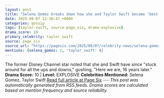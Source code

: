 ```yaml
---
layout: post
title: "Selena Gomez breaks down how she and Taylor Swift became ‘best friends’"
date: 2025-08-07 12:38:47 +0000
categories: gossip
tags: [taylor-swift, source-page_six, drama-explosive]
drama_score: 10
primary_celebrity: taylor_swift
source: page_six
source_url: "https://pagesix.com/2025/08/07/celebrity-news/selena-gomez-breaks-down-how-she-and-taylor-swift-became-best-friends/"
mentions: {selena_gomez: 2, 'taylor_swift: 8}
---
```


The former Disney Channel star noted that she and Swift have since "stuck around for all the ups and downs," gushing, "Here we are, 16 years later." **Drama Score:** 10 | **Level:** EXPLOSIVE **Celebrities Mentioned:** Selena Gomez, Taylor Swift [Read full article at Page Six](https://pagesix.com/2025/08/07/celebrity-news/selena-gomez-breaks-down-how-she-and-taylor-swift-became-best-friends/) --- *This post was automatically generated from RSS feeds. Drama scores are calculated based on mention frequency and source reliability.*